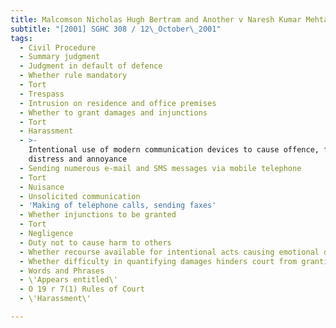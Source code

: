 ```yaml
---
title: Malcomson Nicholas Hugh Bertram and Another v Naresh Kumar Mehta
subtitle: "[2001] SGHC 308 / 12\_October\_2001"
tags:
  - Civil Procedure
  - Summary judgment
  - Judgment in default of defence
  - Whether rule mandatory
  - Tort
  - Trespass
  - Intrusion on residence and office premises
  - Whether to grant damages and injunctions
  - Tort
  - Harassment
  - >-
    Intentional use of modern communication devices to cause offence, fear,
    distress and annoyance
  - Sending numerous e-mail and SMS messages via mobile telephone
  - Tort
  - Nuisance
  - Unsolicited communication
  - 'Making of telephone calls, sending faxes'
  - Whether injunctions to be granted
  - Tort
  - Negligence
  - Duty not to cause harm to others
  - Whether recourse available for intentional acts causing emotional distress
  - Whether difficulty in quantifying damages hinders court from granting relief
  - Words and Phrases
  - \'Appears entitled\'
  - O 19 r 7(1) Rules of Court
  - \'Harassment\'

---
```


